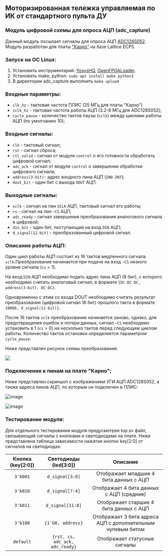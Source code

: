 ## Моторизированная тележка управляемая по ИК от стандартного пульта ДУ
### Модуль цифровой схемы для опроса АЦП (adc_capture)

Данный модуль посылает сигналы для опроса АЦП [ADC128S052](https://static.chipdip.ru/lib/827/DOC031827742.pdf).
Модуль разработан для платы ["Карно"](https://github.com/Fabmicro-LLC/Karnix_ASB-254/blob/master/Karnix_ASB-254-v1.1/schematics/Karnix_ASB.pdf) на базе Lattice ECP5.

### Запуск на ОС Linux:
1. Установить инструментарий: [YosysHQ](https://github.com/YosysHQ/oss-cad-suite-build/releases/), [OpenFPGALoader](https://github.com/trabucayre/openFPGALoader).
2. Установить make, python: `sudo apt install make python3`
3. В директории adc_capture выполнить `make upload`

### Входные параметры:
* `clk_hz` - тактовая частота ПЛИС (25 МГц для платы "Карно")
* `sclk_hz` - тактовая частота работы АЦП (3.2-8 МГц для ADC128S052);
* `cycle_pause` - количество тактов паузы (`sclk`) между циклами работы АЦП (по умолчанию 10);

### Входные сигналы:
* `clk` - тактовый сигнал;
* `rst` - сигнал сброса;
* `ctl_valid` - сигнал от модуля `control` о его готовности обработать цифровой сигнал; 
* `adc_ack` - сигнал от модуля `control` о завершении обработки цифрового сигнала;
* `address(3-bit)`- адрес входного пина АЦП (`IN0-IN7`);
* `dout_bit` - один бит с выхода `DOUT` АЦП.

### Выходные сигналы:
* `sclk` - сигнал на пин `SCLK` АЦП, тактовый сигнал его работы;
* `cs` - сигнал на пин `~CS` АЦП;
* `adc_ready` - сигнал завершения преобразования аналогового сигнала в цифровой;
* `din_bit` - один бит, поступающий на вход `DIN` АЦП;
* `d_signal(12-bit)` - преобразованный цифровой сигнал.

### Описание работы АЦП:
Один цикл работы АЦП состоит из 16 тактов медленного сигнала `sclk`.Преобразование начинается при подаче на вход `~CS` низкого уровня сигнала (`cs` = 1). 

На вход `DIN` АЦП необходимо подать адрес пина АЦП (8 бит), с которого необходимо считать аналоговый сигнал, в формате `{DC DC DC, address(3-bit), DC DC}`.

Одновременно с этим со входа DOUT необходимо считать результат преобразования (цифровой сигнал 16 бит) прошлого такта в формате `{0000, d_signal(12-bit)}`.

После 16 тактов `sclk` преобразование начинается заново, однако, для предотвращения ошибок и потери данных, сигнал `~CS` необходимо установить в 1 (`cs` = 0) на несколько тактов перед следующим циклом работы. Количество тактов остановки определяется параметром `cycle_pause`.

Ниже представлен рисунок схемы преобразования:

![](https://i.ibb.co/vxFh3NNr/image.png)

### Подключение к пинам на плате "Карно";
Ниже представлен скриншот с изображением УГИ АЦП ADC128S052, а также адреса пинов АЦП, по которым он подключен в ПЛИС:

![image](https://github.com/user-attachments/assets/fe0bfe7f-52b4-4b0a-bbb8-13043d3b8b7f)

![image](https://i.ibb.co/LhsV9h4c/image.png)

### Тестирование модуля:
Для отдельного тестирования модуля предусмотрен top.sv файл, связывающий сигналы с кнопками и светодиодами на плате.
Ниже представлена таблица зависимости нажатия кнопок key[2:0] от сигналов на светодиодах:

| Кнопка (key[2:0]) | Светодиоды (led[3:0])                              | Описание                                   |
|:-----------------:|:---------------------------------------------:|:------------------------------------------:|
| `3'b001`          | `d_signal[3:0]`                               | Отображает младшие 4 бита данных с АЦП    |
| `3'b010`          | `d_signal[7:4]`                               | Отображает 4 бита данных с АЦП (средние)   |
| `3'b011`          | `d_signal[11:8]`                              | Отображает старшие 4 бита данных с АЦП    |
| `3'b100`          | `{1'b0, address}`                             | Отображает 3 бита адреса АЦП с дополнительным нулевым битом |
| `default`         | `{rst, cs, adc_ack, adc_ready}`               | Отображает статусные сигналы            |

